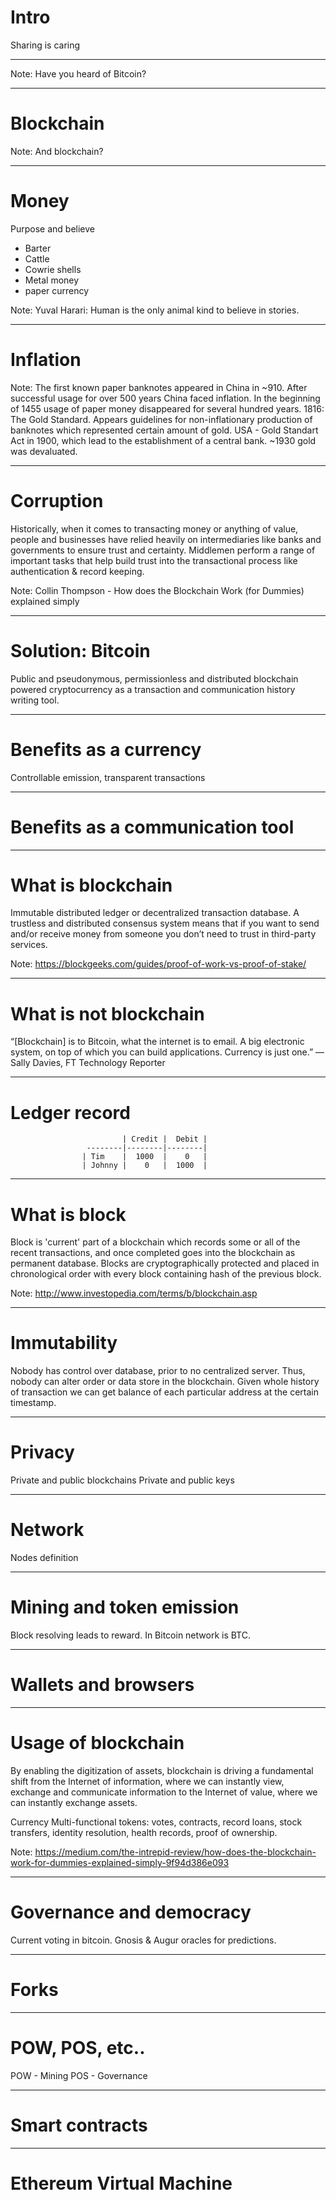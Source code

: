 # Intro
Sharing is caring

---

<!-- .slide: data-background="./lib/img/bitcoin-perfecthue.jpg" -->
Note: Have you heard of Bitcoin?

---

<!-- .slide: data-background="./lib/img/blockchain.jpg" -->
# Blockchain

Note: And blockchain?

---

# Money

Purpose and believe

- Barter
- Cattle
- Cowrie shells
- Metal money
- paper currency

Note: Yuval Harari: Human is the only animal kind to believe in stories.

---

# Inflation

Note: The first known paper banknotes appeared in China in ~910. After successful usage for over 500 years China faced inflation.
In the beginning of 1455 usage of paper money disappeared for several hundred years. 
1816: The Gold Standard. 
Appears guidelines for non-inflationary production of banknotes which represented certain amount of gold.
USA - Gold Standart Act in 1900, which lead to the establishment of a central bank.
~1930 gold was devaluated.


---

# Corruption
 Historically, when it comes to transacting money or anything of value, people and businesses have relied heavily on intermediaries like banks and governments to ensure trust and certainty. Middlemen perform a range of important tasks that help build trust into the transactional process like authentication & record keeping.

Note: Collin Thompson - How does the Blockchain Work (for Dummies) explained simply

---

# Solution: Bitcoin

Public and pseudonymous, permissionless and distributed blockchain powered cryptocurrency as a transaction and communication history writing tool.

---

# Benefits as a currency

Controllable emission, transparent transactions

---

# Benefits as a communication tool

---

# What is blockchain

Immutable distributed ledger or decentralized transaction database.
A trustless and distributed consensus system means that if you want to send and/or receive money from someone you don’t need to trust in third-party services.

Note: https://blockgeeks.com/guides/proof-of-work-vs-proof-of-stake/

---

# What is not blockchain
“[Blockchain] is to Bitcoin, what the internet is to email. A big electronic system, on top of which you can build applications. Currency is just one.” — Sally Davies, FT Technology Reporter

---

# Ledger record

```
                         | Credit |  Debit |
                 --------|--------|--------|
                | Tim    |  1000  |    0   |
                | Johnny |    0   |  1000  |
```

---

# What is block
Block is 'current' part of a blockchain which records some or all of the recent transactions, and once completed goes into the blockchain as permanent database. Blocks are cryptographically protected and placed in chronological order with every block containing hash of the previous block.

Note: http://www.investopedia.com/terms/b/blockchain.asp

---

# Immutability
Nobody has control over database, prior to no centralized server. Thus, nobody can alter order or data store in the blockchain. Given whole history of transaction we can get balance of each particular address at the certain timestamp.

---

# Privacy
Private and public blockchains
Private and public keys

---

# Network
Nodes definition

---

# Mining and token emission
Block resolving leads to reward. In Bitcoin network is BTC.

---

# Wallets and browsers

---

# Usage of blockchain
By enabling the digitization of assets, blockchain is driving a fundamental shift from the Internet of information, where we can instantly view, exchange and communicate information to the Internet of value, where we can instantly exchange assets.

Currency
Multi-functional tokens: votes, contracts, record loans, stock transfers, identity resolution, health records, proof of ownership.

Note: https://medium.com/the-intrepid-review/how-does-the-blockchain-work-for-dummies-explained-simply-9f94d386e093

---

# Governance and democracy
Current voting in bitcoin.
Gnosis & Augur oracles for predictions.

---

# Forks

---

# POW, POS, etc..

POW - Mining
POS - Governance


---

# Smart contracts

---

# Ethereum Virtual Machine
